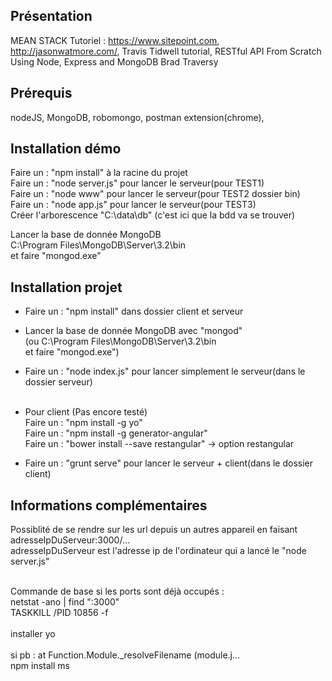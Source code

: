 ## Présentation

MEAN STACK
Tutoriel : https://www.sitepoint.com, http://jasonwatmore.com/, Travis Tidwell tutorial, RESTful API From Scratch Using Node, Express and MongoDB Brad Traversy

## Prérequis
nodeJS, MongoDB, robomongo, postman extension(chrome),


## Installation démo
Faire un : "npm install" à la racine du projet<br />
Faire un : "node server.js" pour lancer le serveur(pour TEST1)<br />
Faire un : "node www" pour lancer le serveur(pour TEST2 dossier bin)<br />
Faire un : "node app.js" pour lancer le serveur(pour TEST3)<br />
Créer l'arborescence "C:\data\db" (c'est ici que la bdd va se trouver)<br />


Lancer la base de donnée MongoDB <br />
C:\Program Files\MongoDB\Server\3.2\bin<br />
et faire "mongod.exe"<br />

## Installation projet
- Faire un : "npm install" dans dossier client et serveur<br />
- Lancer la base de donnée MongoDB avec "mongod"<br />
(ou C:\Program Files\MongoDB\Server\3.2\bin<br />
et faire "mongod.exe")<br />
- Faire un : "node index.js" pour lancer simplement le serveur(dans le dossier serveur)<br /><br />
- Pour client (Pas encore testé)
<br />Faire un : "npm install -g yo"
<br />Faire un : "npm install -g generator-angular"
<br />Faire un : "bower install --save restangular"  -> option restangular

- Faire un : "grunt serve" pour lancer le serveur + client(dans le dossier client)<br />


## Informations complémentaires

Possiblité de se rendre sur les url depuis un autres appareil en faisant </br>
adresseIpDuServeur:3000/...
</br>
adresseIpDuServeur est l'adresse ip de l'ordinateur qui a lancé le "node server.js"

<br />
Commande de base si les ports sont déjà occupés :<br />
netstat -ano | find ":3000" <br />
TASKKILL /PID 10856 -f <br />
<br />
installer yo</br>
</br>
si pb :   at Function.Module._resolveFilename (module.j...</br>
npm install ms



